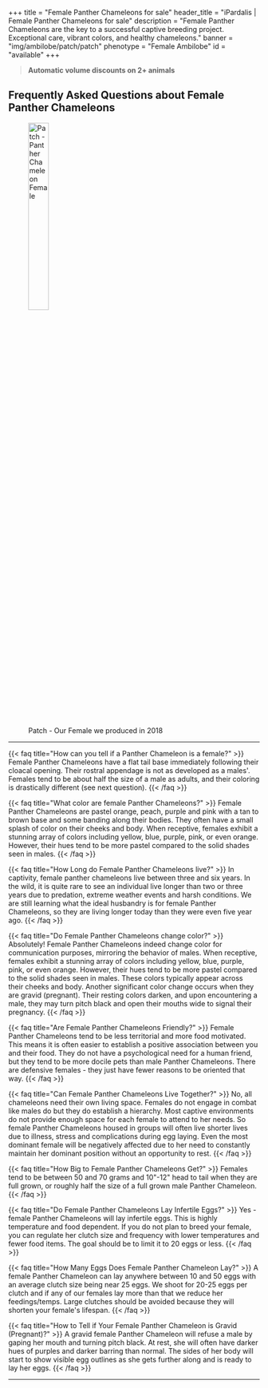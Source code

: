+++
title = "Female Panther Chameleons for sale"
header_title = "iPardalis | Female Panther Chameleons for sale"
description = "Female Panther Chameleons are the key to a successful captive breeding project. Exceptional care, vibrant colors, and healthy chameleons."
banner = "img/ambilobe/patch/patch"
phenotype = "Female Ambilobe"
id = "available"
+++

> **Automatic volume discounts on 2+ animals**

## Frequently Asked Questions about Female Panther Chameleons

<figure itemprop="associatedMedia" itemscope itemtype="https://schema.org/ImageObject">
<img itemprop="contentUrl" src="/img/ambilobe/patch/patch.jpg" alt="Patch - Panther Chameleon Female" width=31% />
<figcaption itemprop="caption">Patch - Our Female we produced in 2018</figcaption>
</figure>
<hr>

{{< faq title="How can you tell if a Panther Chameleon is a female?" >}} 
Female Panther Chameleons have a flat tail base immediately following their cloacal opening. Their rostral appendage is not as developed as a males'. Females tend to be about half the size of a male as adults, and their coloring is drastically different (see next question).
{{< /faq >}}

{{< faq title="What color are female Panther Chameleons?" >}} 
Female Panther Chameleons are pastel orange, peach, purple and pink with a tan to brown base and some banding along their bodies. They often have a small splash of color on their cheeks and body. When receptive, females exhibit a stunning array of colors including yellow, blue, purple, pink, or even orange. However, their hues tend to be more pastel compared to the solid shades seen in males.
{{< /faq >}}

{{< faq title="How Long do Female Panther Chameleons live?" >}} 
In captivity, female panther chameleons live between three and six years. In the wild, it is quite rare to see an individual live longer than two or three years due to predation, extreme weather events and harsh conditions. We are still learning what the ideal husbandry is for female Panther Chameleons, so they are living longer today than they were even five year ago. 
{{< /faq >}}

{{< faq title="Do Female Panther Chameleons change color?" >}} 
Absolutely! Female Panther Chameleons indeed change color for communication purposes, mirroring the behavior of males. When receptive, females exhibit a stunning array of colors including yellow, blue, purple, pink, or even orange. However, their hues tend to be more pastel compared to the solid shades seen in males. These colors typically appear across their cheeks and body. Another significant color change occurs when they are gravid (pregnant). Their resting colors darken, and upon encountering a male, they may turn pitch black and open their mouths wide to signal their pregnancy.
{{< /faq >}}

{{< faq title="Are Female Panther Chameleons Friendly?" >}} 
Female Panther Chameleons tend to be less territorial and more food motivated. This means it is often easier to establish a positive association between you and their food. They do not have a psychological need for a human friend, but they tend to be more docile pets than male Panther Chameleons. There are defensive females - they just have fewer reasons to be oriented that way.
{{< /faq >}}

{{< faq title="Can Female Panther Chameleons Live Together?" >}} 
No, all chameleons need their own living space. Females do not engage in combat like males do but they do establish a hierarchy. Most captive environments do not provide enough space for each female to attend to her needs. So female Panther Chameleons housed in groups will often live shorter lives due to illness, stress and complications during egg laying. Even the most dominant female will be negatively affected due to her need to constantly maintain her dominant position without an opportunity to rest.
{{< /faq >}}

{{< faq title="How Big to Female Panther Chameleons Get?" >}} 
Females tend to be between 50 and 70 grams and 10"-12" head to tail when they are full grown, or roughly half the size of a full grown male Panther Chameleon.
{{< /faq >}}

{{< faq title="Do Female Panther Chameleons Lay Infertile Eggs?" >}} 
Yes - female Panther Chameleons will lay infertile eggs. This is highly temperature and food dependent. If you do not plan to breed your female, you can regulate her clutch size and frequency with lower temperatures and fewer food items. The goal should be to limit it to 20 eggs or less.
{{< /faq >}}

{{< faq title="How Many Eggs Does Female Panther Chameleon Lay?" >}} 
A female Panther Chameleon can lay anywhere between 10 and 50 eggs with an average clutch size being near 25 eggs. We shoot for 20-25 eggs per clutch and if any of our females lay more than that we reduce her feedings/temps. Large clutches should be avoided because they will shorten your female's lifespan.
{{< /faq >}}

{{< faq title="How to Tell if Your Female Panther Chameleon is Gravid (Pregnant)?" >}} 
A gravid female Panther Chameleon will refuse a male by gaping her mouth and turning pitch black. At rest, she will often have darker hues of purples and darker barring than normal. The sides of her body will start to show visible egg outlines as she gets further along and is ready to lay her eggs.
{{< /faq >}}

--- 